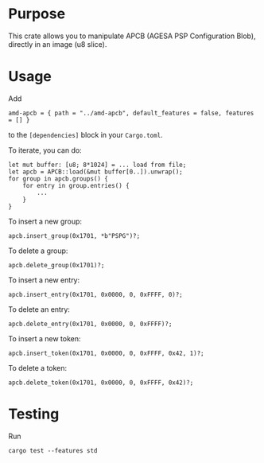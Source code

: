 # Purpose

This crate allows you to manipulate APCB (AGESA PSP Configuration Blob), directly in an image (u8 slice).

# Usage

Add

    amd-apcb = { path = "../amd-apcb", default_features = false, features = [] }

to the `[dependencies]` block in your `Cargo.toml`.

To iterate, you can do:

    let mut buffer: [u8; 8*1024] = ... load from file;
    let apcb = APCB::load(&mut buffer[0..]).unwrap();
    for group in apcb.groups() {
        for entry in group.entries() {
            ...
        }
    }

To insert a new group:

    apcb.insert_group(0x1701, *b"PSPG")?;

To delete a group:

    apcb.delete_group(0x1701)?;

To insert a new entry:

    apcb.insert_entry(0x1701, 0x0000, 0, 0xFFFF, 0)?;

To delete an entry:

    apcb.delete_entry(0x1701, 0x0000, 0, 0xFFFF)?;

To insert a new token:

    apcb.insert_token(0x1701, 0x0000, 0, 0xFFFF, 0x42, 1)?;

To delete a token:

    apcb.delete_token(0x1701, 0x0000, 0, 0xFFFF, 0x42)?;

# Testing

Run

    cargo test --features std
